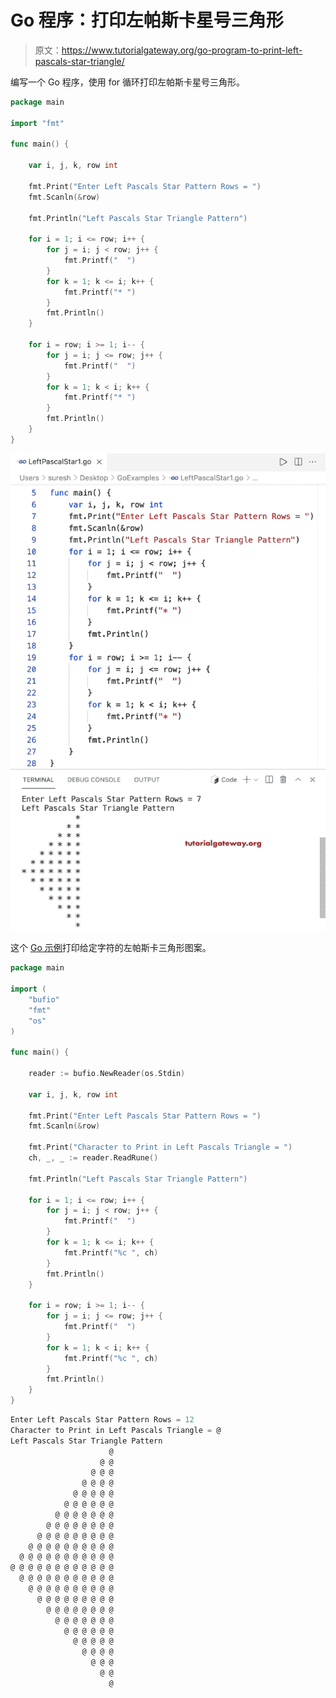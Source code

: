 # Go 程序：打印左帕斯卡星号三角形

> 原文：<https://www.tutorialgateway.org/go-program-to-print-left-pascals-star-triangle/>

编写一个 Go 程序，使用 for 循环打印左帕斯卡星号三角形。

```go
package main

import "fmt"

func main() {

	var i, j, k, row int

	fmt.Print("Enter Left Pascals Star Pattern Rows = ")
	fmt.Scanln(&row)

	fmt.Println("Left Pascals Star Triangle Pattern")

	for i = 1; i <= row; i++ {
		for j = i; j < row; j++ {
			fmt.Printf("  ")
		}
		for k = 1; k <= i; k++ {
			fmt.Printf("* ")
		}
		fmt.Println()
	}

	for i = row; i >= 1; i-- {
		for j = i; j <= row; j++ {
			fmt.Printf("  ")
		}
		for k = 1; k < i; k++ {
			fmt.Printf("* ")
		}
		fmt.Println()
	}
}
```

![Go Program to Print Left Pascals Star Triangle](img/7eba1fdc72dba39b62632b2d36c7a864.png)

这个 [Go 示例](https://www.tutorialgateway.org/go-programs/)打印给定字符的左帕斯卡三角形图案。

```go
package main

import (
	"bufio"
	"fmt"
	"os"
)

func main() {

	reader := bufio.NewReader(os.Stdin)

	var i, j, k, row int

	fmt.Print("Enter Left Pascals Star Pattern Rows = ")
	fmt.Scanln(&row)

	fmt.Print("Character to Print in Left Pascals Triangle = ")
	ch, _, _ := reader.ReadRune()

	fmt.Println("Left Pascals Star Triangle Pattern")

	for i = 1; i <= row; i++ {
		for j = i; j < row; j++ {
			fmt.Printf("  ")
		}
		for k = 1; k <= i; k++ {
			fmt.Printf("%c ", ch)
		}
		fmt.Println()
	}

	for i = row; i >= 1; i-- {
		for j = i; j <= row; j++ {
			fmt.Printf("  ")
		}
		for k = 1; k < i; k++ {
			fmt.Printf("%c ", ch)
		}
		fmt.Println()
	}
}
```

```go
Enter Left Pascals Star Pattern Rows = 12
Character to Print in Left Pascals Triangle = @
Left Pascals Star Triangle Pattern
                      @ 
                    @ @ 
                  @ @ @ 
                @ @ @ @ 
              @ @ @ @ @ 
            @ @ @ @ @ @ 
          @ @ @ @ @ @ @ 
        @ @ @ @ @ @ @ @ 
      @ @ @ @ @ @ @ @ @ 
    @ @ @ @ @ @ @ @ @ @ 
  @ @ @ @ @ @ @ @ @ @ @ 
@ @ @ @ @ @ @ @ @ @ @ @ 
  @ @ @ @ @ @ @ @ @ @ @ 
    @ @ @ @ @ @ @ @ @ @ 
      @ @ @ @ @ @ @ @ @ 
        @ @ @ @ @ @ @ @ 
          @ @ @ @ @ @ @ 
            @ @ @ @ @ @ 
              @ @ @ @ @ 
                @ @ @ @ 
                  @ @ @ 
                    @ @ 
                      @
```